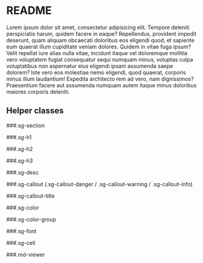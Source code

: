 # README

Lorem ipsum dolor sit amet, consectetur adipisicing elit. Tempore deleniti perspiciatis harum, quidem facere in eaque? Repellendus, provident impedit deserunt, quam aliquam obcaecati doloribus eos eligendi quod, et sapiente eum quaerat illum cupiditate veniam dolores. Quidem in vitae fuga ipsum? Velit repellat iure alias nulla vitae, incidunt itaque vel doloremque mollitia vero voluptatem fugiat consequatur sequi numquam minus, voluptas culpa voluptatibus non aspernatur eius eligendi ipsam assumenda saepe dolorem? Iste vero eos molestiae nemo eligendi, quod quaerat, corporis minus illum laudantium! Expedita architecto rem ad vero, nam dignissimos? Praesentium facere aut assumenda numquam autem itaque minus doloribus maiores corporis deleniti.

## Helper classes

###.sg-section

###.sg-h1

###.sg-h2

###.sg-h3

###.sg-desc


###.sg-callout (.sg-callout-danger / .sg-callout-warning / .sg-callout-info)

###.sg-callout-title


###.sg-color

###.sg-color-group

###.sg-font

###.sg-cell

###.md-viewer

